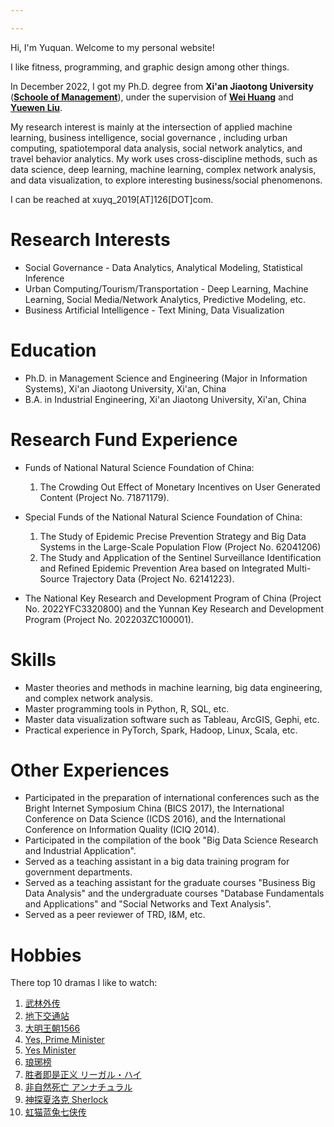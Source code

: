 ```yaml
---

---
```


Hi, I'm Yuquan. Welcome to my personal website!

I like fitness, programming, and graphic design among other things.

In December 2022, I got my Ph.D. degree from **Xi'an Jiaotong University** (**[Schoole of Management](https://som.xjtu.edu.cn)**), 
under the supervision of 
**[Wei Huang](https://www.sustech.edu.cn/zh/faculties/weihuangwayne.html)** and **[Yuewen Liu](https://som.xjtu.edu.cn/info/1014/3597.htm)**. 
<!-- http://ibids.cn -->
My research interest is mainly at the intersection of applied machine learning, business intelligence, social governance , including urban computing, 
spatiotemporal data analysis, social network analytics, and travel behavior analytics. 
My work uses cross-discipline methods, such as data science, deep learning, machine learning, complex network analysis, 
and data visualization, to explore interesting business/social phenomenons.

I can be reached at xuyq_2019[AT]126[DOT]com.


# Research Interests

- Social Governance - Data Analytics, Analytical Modeling, Statistical Inference
- Urban Computing/Tourism/Transportation - Deep Learning, Machine Learning, Social Media/Network Analytics, Predictive Modeling, etc.
- Business Artificial Intelligence - Text Mining, Data Visualization

# Education

- Ph.D. in Management Science and Engineering (Major in Information Systems), Xi'an Jiaotong University, Xi'an, China
- B.A. in Industrial Engineering, Xi'an Jiaotong University, Xi'an, China

# Research Fund Experience
- Funds of National Natural Science Foundation of China: 
  1. The Crowding Out Effect of Monetary Incentives on User Generated Content (Project No. 71871179).
    <!-- - Participate in writing the proposal and UGC data collection. -->
- Special Funds of the National Natural Science Foundation of China: 
  1. The Study of Epidemic Precise Prevention Strategy and Big Data Systems in the Large-Scale Population Flow (Project No. 62041206)
  2. The Study and Application of the Sentinel Surveillance Identification and Refined Epidemic Prevention Area based on Integrated Multi-Source Trajectory Data (Project No. 62141223).
  <!-- - Participate in writing the proposal, trajectories data analysis, and risk model design.
  - Publish two articles in SSCI journals. -->

- The National Key Research and Development Program of China (Project No. 2022YFC3320800) and the Yunnan Key Research and Development Program (Project No. 202203ZC100001).
    <!-- - Two programs are about smart social governance. I participate in writing the proposal, trajectories data analysis, and system design. -->


# Skills
- Master theories and methods in machine learning, big data engineering, and complex network analysis.
- Master programming tools in Python, R, SQL,  etc.	
- Master data visualization software such as Tableau, ArcGIS, Gephi, etc.
- Practical experience in PyTorch, Spark, Hadoop, Linux, Scala, etc.

# Other Experiences
- Participated in the preparation of international conferences such as the Bright Internet Symposium China (BICS 2017), the International Conference on Data Science (ICDS 2016), and the International Conference on Information Quality (ICIQ 2014).
- Participated in the compilation of the book "Big Data Science Research and Industrial Application".
- Served as a teaching assistant in a big data training program for government departments.
- Served as a teaching assistant for the graduate courses "Business Big Data Analysis" and the undergraduate courses "Database Fundamentals and Applications" and "Social Networks and Text Analysis".
- Served as a peer reviewer of TRD, I&M, etc.


# Hobbies
There top 10 dramas I like to watch:
1. [武林外传](https://movie.douban.com/subject/3882715/)
2. [地下交通站](https://movie.douban.com/subject/2133474/)
3. [大明王朝1566](https://movie.douban.com/subject/2210001/)
4. [Yes, Prime Minister](https://movie.douban.com/subject/1441948/)
5. [Yes Minister](https://movie.douban.com/subject/4937405/)
6. [琅琊榜](https://movie.douban.com/subject/25754848/)
7. [胜者即是正义 リーガル・ハイ](https://movie.douban.com/subject/10491666/)
8. [非自然死亡 アンナチュラル](https://movie.douban.com/subject/27140017/)
9. [神探夏洛克 Sherlock](https://movie.douban.com/subject/3986493/)
10. [虹猫蓝兔七侠传](https://movie.douban.com/subject/3204594/)


